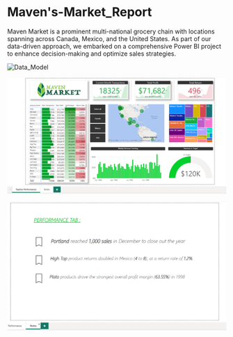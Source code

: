 # **Maven's-Market_Report**

Maven Market is a prominent multi-national grocery chain with locations spanning across Canada, Mexico, and the United States. As part of our data-driven approach, we embarked on a comprehensive Power BI project to enhance decision-making and optimize sales strategies.


![Data_Model](https://github.com/bishtajay13/Maven-s-Market_Report/assets/165356504/928d2406-b6e8-4398-995b-6d9fa658fcd0)

![Data_Model](https://github.com/bishtajay13/Maven-s-Market_Report/blob/main/topline.png?raw=true)

![Data_Model](https://github.com/bishtajay13/Maven-s-Market_Report/blob/main/notes.png?raw=true)

